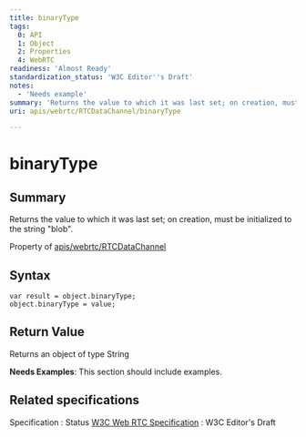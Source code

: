 ```yaml
---
title: binaryType
tags:
  0: API
  1: Object
  2: Properties
  4: WebRTC
readiness: 'Almost Ready'
standardization_status: 'W3C Editor''s Draft'
notes:
  - 'Needs example'
summary: 'Returns the value to which it was last set; on creation, must be initialized to the string "blob".'
uri: apis/webrtc/RTCDataChannel/binaryType

---
```

# binaryType

## Summary

Returns the value to which it was last set; on creation, must be initialized to the string "blob".

<span data-meta="applies_to" data-type="key">Property of <span data-type="value">[apis/webrtc/RTCDataChannel](/apis/webrtc/RTCDataChannel)</span></span>

## Syntax

``` {.js}
var result = object.binaryType;
object.binaryType = value;
```

## Return Value

<span data-meta="return" data-type="key">Returns an object of type <span data-type="value">String</span></span>

**Needs Examples**: This section should include examples.

## Related specifications

Specification
:   Status
[W3C Web RTC Specification](http://dev.w3.org/2011/webrtc/editor/webrtc.html)
:   W3C Editor's Draft

